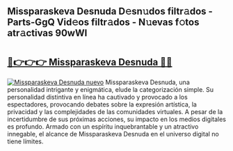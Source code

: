 ## Missparaskeva Desnuda D𝚎sn𝚞dos filtr𝚊dos - Parts-GgQ Vid𝚎os filtr𝚊dos - N𝚞evas f𝚘tos atr𝚊ctivas 90wWI

# <h2><a href="http://mbbwo8y.tromn.icu/?c=Missparaskeva+Desnuda">🔗👉👉👉 Missparaskeva Desnuda 🔗🔗</a></h2>

[![Missparaskeva Desnuda nuevo](https://i.imgur.com/pEAQMta.gif)](http://mbbwo8y.tromn.icu/?c=Missparaskeva+Desnuda)
Missparaskeva Desnuda, una personalidad intrigante y enigmática, elude la categorización simple. Su personalidad distintiva en línea ha cautivado y provocado a los espectadores, provocando debates sobre la expresión artística, la privacidad y las complejidades de las comunidades virtuales. A pesar de la incertidumbre de sus próximas acciones, su impacto en los medios digitales es profundo. Armado con un espíritu inquebrantable y un atractivo innegable, el alcance de Missparaskeva Desnuda en el universo digital no tiene límites.
